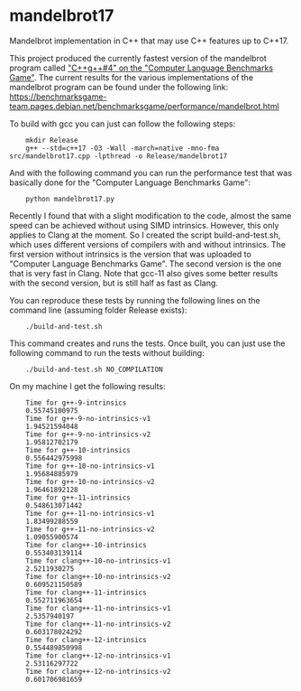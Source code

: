 # mandelbrot17
Mandelbrot implementation in C++ that may use C++ features up to C++17.

This project produced the currently fastest version of the mandelbrot program called ["C++g++#4" on the "Computer Language Benchmarks Game"](https://benchmarksgame-team.pages.debian.net/benchmarksgame/).
The current results for the various implementations of the mandelbrot program can be found under the following link:
https://benchmarksgame-team.pages.debian.net/benchmarksgame/performance/mandelbrot.html

To build with gcc you can just can follow the following steps:
```
    mkdir Release
    g++ --std=c++17 -O3 -Wall -march=native -mno-fma src/mandelbrot17.cpp -lpthread -o Release/mandelbrot17
```
    
And with the following command you can run the performance test that was basically done for the "Computer Language Benchmarks Game":
```
    python mandelbrot17.py
```
    
Recently I found that with a slight modification to the code, almost the same speed can be achieved without using SIMD intrinsics.
However, this only applies to Clang at the moment. So I created the script build-and-test.sh, which uses different versions of compilers
with and without intrinsics. The first version without intrinsics is the version that was uploaded to "Computer Language Benchmarks Game".
The second version is the one that is very fast in Clang. Note that gcc-11 also gives some better results with the second version, but is
still half as fast as Clang.

You can reproduce these tests by running the following lines on the command line (assuming folder Release exists):
```
    ./build-and-test.sh
```
    
This command creates and runs the tests. Once built, you can just use the following command to run the tests without building:
```
    ./build-and-test.sh NO_COMPILATION
```

On my machine I get the following results:
```
    Time for g++-9-intrinsics
    0.55745100975
    Time for g++-9-no-intrinsics-v1
    1.94521594048
    Time for g++-9-no-intrinsics-v2
    1.95812702179
    Time for g++-10-intrinsics
    0.556442975998
    Time for g++-10-no-intrinsics-v1
    1.95684885979
    Time for g++-10-no-intrinsics-v2
    1.96461892128
    Time for g++-11-intrinsics
    0.548613071442
    Time for g++-11-no-intrinsics-v1
    1.83499288559
    Time for g++-11-no-intrinsics-v2
    1.09055900574
    Time for clang++-10-intrinsics
    0.553403139114
    Time for clang++-10-no-intrinsics-v1
    2.5211930275
    Time for clang++-10-no-intrinsics-v2
    0.609521150589
    Time for clang++-11-intrinsics
    0.552711963654
    Time for clang++-11-no-intrinsics-v1
    2.5357940197
    Time for clang++-11-no-intrinsics-v2
    0.603178024292
    Time for clang++-12-intrinsics
    0.554489850998
    Time for clang++-12-no-intrinsics-v1
    2.53116297722
    Time for clang++-12-no-intrinsics-v2
    0.601706981659
```
